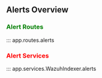 ## Alerts Overview

### <span style="color:green">Alert Routes</span>
::: app.routes.alerts
<br>

### <span style="color:red">Alert Services</span>
::: app.services.WazuhIndexer.alerts

